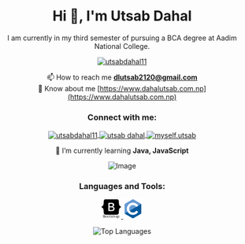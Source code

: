 <div align="center">

# Hi 👋, I'm Utsab Dahal

I am currently in my third semester of pursuing a BCA degree at Aadim National College.

<p align="center">
  <a href="https://twitter.com/utsabdahal11" target="_blank">
    <img src="https://img.shields.io/twitter/follow/utsabdahal11?logo=twitter&style=for-the-badge" alt="utsabdahal11" />
  </a>
</p>

📫 How to reach me **dlutsab2120@gmail.com**  
📄 Know about me [https://www.dahalutsab.com.np](https://www.dahalutsab.com.np)

### Connect with me:

<p align="center">
  <a href="https://twitter.com/utsabdahal11" target="_blank">
    <img align="center" src="https://raw.githubusercontent.com/rahuldkjain/github-profile-readme-generator/master/src/images/icons/Social/twitter.svg" alt="utsabdahal11" height="30" width="40" />
  </a>
  <a href="https://linkedin.com/in/utsab dahal" target="_blank">
    <img align="center" src="https://raw.githubusercontent.com/rahuldkjain/github-profile-readme-generator/master/src/images/icons/Social/linked-in-alt.svg" alt="utsab dahal" height="30" width="40" />
  </a>
  <a href="https://instagram.com/myself.utsab" target="_blank">
    <img align="center" src="https://raw.githubusercontent.com/rahuldkjain/github-profile-readme-generator/master/src/images/icons/Social/instagram.svg" alt="myself.utsab" height="30" width="40" />
  </a>
</p>

🌱 I’m currently learning **Java, JavaScript**

<div align="center">
  <img src="https://media1.giphy.com/media/KzJkzjggfGN5Py6nkT/giphy.gif?cid=ecf05e47nfu7ymzz7qewvmkj26apnb8ycdlqnv06xfwiyojh&ep=v1_stickers_search&rid=giphy.gif&ct=s" alt="Image" />
</div>

<div align="center">
  <h3>Languages and Tools:</h3>
  <p> 
    <a href="https://getbootstrap.com" target="_blank" rel="noreferrer"> 
      <img src="https://raw.githubusercontent.com/devicons/devicon/master/icons/bootstrap/bootstrap-plain-wordmark.svg" alt="bootstrap" width="40" height="40"/>
    </a>
    <a href="https://www.cprogramming.com/" target="_blank" rel="noreferrer"> 
      <img src="https://raw.githubusercontent.com/devicons/devicon/master/icons/c/c-original.svg" alt="c" width="40" height="40"/>
    </a>
    <!-- Add more languages and tools as needed -->
  </p>
</div>

![Top Languages](https://github-readme-stats.vercel.app/api/top-langs?username=dahalutsab&show_icons=true&locale=en&layout=compact)

</div>
